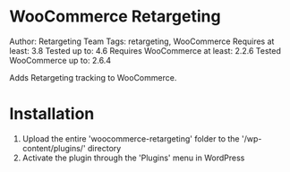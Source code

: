 # WooCommerce Retargeting #
Author: Retargeting Team
Tags: retargeting, WooCommerce
Requires at least: 3.8
Tested up to: 4.6
Requires WooCommerce at least: 2.2.6
Tested WooCommerce up to: 2.6.4

Adds Retargeting tracking to WooCommerce.

# Installation #

1. Upload the entire 'woocommerce-retargeting' folder to the '/wp-content/plugins/' directory
2. Activate the plugin through the 'Plugins' menu in WordPress
